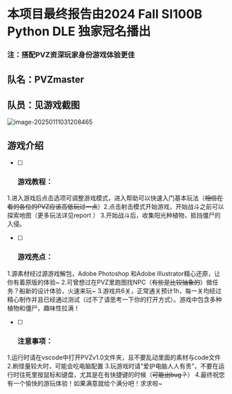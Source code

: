 # 本项目最终报告由2024 Fall SI100B Python DLE 独家冠名播出

### 注：搭配PVZ资深玩家身份游戏体验更佳

## 队名：PVZmaster  

## 队员：见游戏截图

![image-20250111031208465](C:\Users\86186\AppData\Roaming\Typora\typora-user-images\image-20250111031208465.png)

## 游戏介绍

- [ ] ### 游戏教程：

​	1.进入游戏后点击选项可调整游戏模式，进入帮助可以快速入门基本玩法（~~相信在看的各位的PVZ应该高低玩过一点~~）
​	2.点击射击模式开始游戏，开始战斗之前可以探索地图（更多玩法详见report ）
​	3.开始战斗后，收集阳光种植物，抵挡僵尸的入侵。

- [ ] ### 游戏亮点：

1.源素材经过源游戏解包，Adobe Photoshop 和Adobe Illustrator精心还原，让你有着原版的体验~
2.可曾想过在PVZ里跑图找NPC（~~有些是比较抽象的~~）做任务？船新的设计体验，火速来玩~
3.游戏共6关，正常通关预计1h，每一关均经过精心制作并且已经通过测试（过不了请思考一下你的打开方式）。游戏中包含多种植物和僵尸，趣味性拉满！

- [ ] ### 注意事项：

1.运行时请在vscode中打开PVZv1.0文件夹，且不要乱动里面的素材与code文件
2.刷怪量较大时，可能会吃电脑配置
3.玩游戏时请“爱护电脑人人有责”，不要在运行时往死里按鼠标和键盘，尤其是在有快捷键的时候（~~可能出bug？~~）
4.最终祝您有一个愉快的游玩体验！如果满意就给个满分吧！求求啦~

